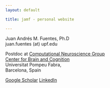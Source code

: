 ```yaml
---
layout: default

title: jamf - personal website

---
```


Juan Andrés M. Fuentes, Ph.D  
juan.fuentes (at) upf.edu  
  
Postdoc at [Computational Neuroscience Group](https://www.upf.edu/web/cns/)  
[Center for Brain and Cognition](https://www.upf.edu/web/cbc)  
Universitat Pompeu Fabra,  
Barcelona, Spain  
  
[Google Scholar](https://scholar.google.com/citations?user=F8u_DE4AAAAJ&hl=en)
[LinkedIn](https://www.linkedin.com/in/ja-mf/)
